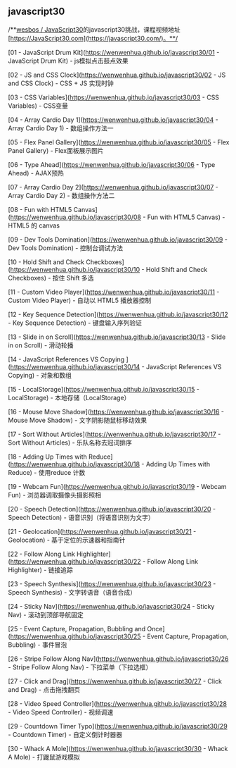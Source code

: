## javascript30

/**[wesbos / JavaScript30](https://github.com/wesbos/JavaScript30)的javascript30挑战，课程视频地址[https://JavaScript30.com](https://javascript30.com/)。**/

[01 - JavaScript Drum Kit](https://wenwenhua.github.io/javascript30/01 - JavaScript Drum Kit) - js模拟点击鼓点效果

[02 - JS and CSS Clock](https://wenwenhua.github.io/javascript30/02 - JS and CSS Clock) - CSS + JS 实现时钟

[03 - CSS Variables](https://wenwenhua.github.io/javascript30/03 - CSS Variables) - CSS变量

[04 - Array Cardio Day 1](https://wenwenhua.github.io/javascript30/04 - Array Cardio Day 1) - 数组操作方法一

[05 - Flex Panel Gallery](https://wenwenhua.github.io/javascript30/05 - Flex Panel Gallery) - Flex面板展示图片

[06 - Type Ahead](https://wenwenhua.github.io/javascript30/06 - Type Ahead) - AJAX预热

[07 - Array Cardio Day 2](https://wenwenhua.github.io/javascript30/07 - Array Cardio Day 2) - 数组操作方法二

[08 - Fun with HTML5 Canvas](https://wenwenhua.github.io/javascript30/08 - Fun with HTML5 Canvas) - HTML5 的 canvas

[09 - Dev Tools Domination](https://wenwenhua.github.io/javascript30/09 - Dev Tools Domination) - 控制台调试方法

[10 - Hold Shift and Check Checkboxes](https://wenwenhua.github.io/javascript30/10 - Hold Shift and Check Checkboxes) - 按住 Shift 多选

[11 - Custom Video Player](https://wenwenhua.github.io/javascript30/11 - Custom Video Player) - 自动以 HTML5 播放器控制

[12 - Key Sequence Detection](https://wenwenhua.github.io/javascript30/12 - Key Sequence Detection) - 键盘输入序列验证

[13 - Slide in on Scroll](https://wenwenhua.github.io/javascript30/13 - Slide in on Scroll) - 滑动轮播

[14 - JavaScript References VS Copying	](https://wenwenhua.github.io/javascript30/14 - JavaScript References VS Copying) - 对象和数组

[15 - LocalStorage](https://wenwenhua.github.io/javascript30/15 - LocalStorage) - 本地存储（LocalStorage）

[16 - Mouse Move Shadow](https://wenwenhua.github.io/javascript30/16 - Mouse Move Shadow) - 文字阴影随鼠标移动效果

[17 - Sort Without Articles](https://wenwenhua.github.io/javascript30/17 - Sort Without Articles) - 乐队名称去冠词排序

[18 - Adding Up Times with Reduce](https://wenwenhua.github.io/javascript30/18 - Adding Up Times with Reduce) - 使用reduce 计数

[19 - Webcam Fun](https://wenwenhua.github.io/javascript30/19 - Webcam Fun) - 浏览器调取摄像头摄影照相

[20 - Speech Detection](https://wenwenhua.github.io/javascript30/20 - Speech Detection) - 语音识别（将语音识别为文字）

[21 - Geolocation](https://wenwenhua.github.io/javascript30/21 - Geolocation) - 基于定位的示速器和指南针

[22 - Follow Along Link Highlighter](https://wenwenhua.github.io/javascript30/22 - Follow Along Link Highlighter) - 链接追踪

[23 - Speech Synthesis](https://wenwenhua.github.io/javascript30/23 - Speech Synthesis) - 文字转语音（语音合成）

[24 - Sticky Nav](https://wenwenhua.github.io/javascript30/24 - Sticky Nav) - 滚动到顶部导航固定

[25 - Event Capture, Propagation, Bubbling and Once](https://wenwenhua.github.io/javascript30/25 - Event Capture, Propagation, Bubbling) - 事件冒泡

[26 - Stripe Follow Along Nav](https://wenwenhua.github.io/javascript30/26 - Stripe Follow Along Nav) - 下拉菜单（下拉选框）

[27 - Click and Drag](https://wenwenhua.github.io/javascript30/27 - Click and Drag) - 点击拖拽翻页

[28 - Video Speed Controller](https://wenwenhua.github.io/javascript30/28 - Video Speed Controller) - 视频调速

[29 - Countdown Timer	Typo](https://wenwenhua.github.io/javascript30/29 - Countdown Timer) - 自定义倒计时器器

[30 - Whack A Mole](https://wenwenhua.github.io/javascript30/30 - Whack A Mole) - 打鼹鼠游戏模拟